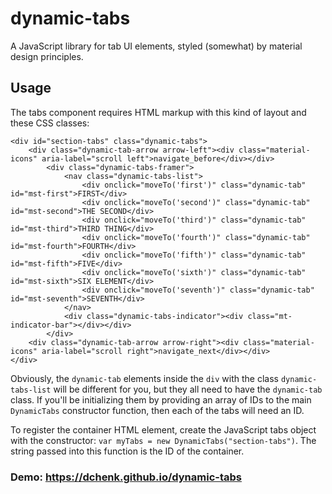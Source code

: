 # dynamic-tabs
A JavaScript library for tab UI elements, styled (somewhat) by material design principles.

## Usage
The tabs component requires HTML markup with this kind of layout and these CSS classes:
```
<div id="section-tabs" class="dynamic-tabs">
	<div class="dynamic-tab-arrow arrow-left"><div class="material-icons" aria-label="scroll left">navigate_before</div></div>
		<div class="dynamic-tabs-framer">
			<nav class="dynamic-tabs-list">
				<div onclick="moveTo('first')" class="dynamic-tab" id="mst-first">FIRST</div>
				<div onclick="moveTo('second')" class="dynamic-tab" id="mst-second">THE SECOND</div>
				<div onclick="moveTo('third')" class="dynamic-tab" id="mst-third">THIRD THING</div>
				<div onclick="moveTo('fourth')" class="dynamic-tab" id="mst-fourth">FOURTH</div>
				<div onclick="moveTo('fifth')" class="dynamic-tab" id="mst-fifth">FIVE</div>
				<div onclick="moveTo('sixth')" class="dynamic-tab" id="mst-sixth">SIX ELEMENT</div>
				<div onclick="moveTo('seventh')" class="dynamic-tab" id="mst-seventh">SEVENTH</div>
			</nav>
			<div class="dynamic-tabs-indicator"><div class="mt-indicator-bar"></div></div>
		</div>
	<div class="dynamic-tab-arrow arrow-right"><div class="material-icons" aria-label="scroll right">navigate_next</div></div>
</div>
```
Obviously, the `dynamic-tab` elements inside the `div` with the class `dynamic-tabs-list` will be different for you, but they all need to have the `dynamic-tab` class. If you'll be initializing them by providing an array of IDs to the main `DynamicTabs` constructor function, then each of the tabs will need an ID.

To register the container HTML element, create the JavaScript tabs object with the constructor: `var myTabs = new DynamicTabs("section-tabs")`. The string passed into this function is the ID of the container.

### Demo: https://dchenk.github.io/dynamic-tabs
